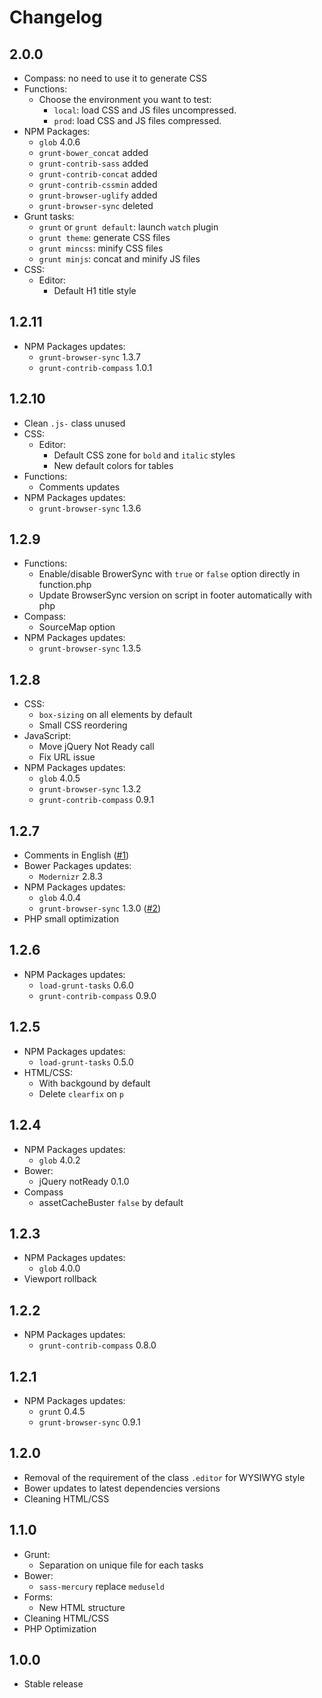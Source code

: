 # Changelog

## 2.0.0

* Compass: no need to use it to generate CSS
* Functions:
    * Choose the environment you want to test:
        * ``local``: load CSS and JS files uncompressed.
        * ``prod``: load CSS and JS files compressed.
* NPM Packages:
    * ``glob`` 4.0.6
    * ``grunt-bower_concat`` added
    * ``grunt-contrib-sass`` added
    * ``grunt-contrib-concat`` added
    * ``grunt-contrib-cssmin`` added
    * ``grunt-browser-uglify`` added
    * ``grunt-browser-sync`` deleted
* Grunt tasks:
    * ``grunt`` or ``grunt default``: launch ``watch`` plugin
    * ``grunt theme``: generate CSS files
    * ``grunt mincss``: minify CSS files
    * ``grunt minjs``: concat and minify JS files
* CSS:
    * Editor:
        * Default H1 title style

## 1.2.11

* NPM Packages updates:
    * ``grunt-browser-sync`` 1.3.7
    * ``grunt-contrib-compass`` 1.0.1

## 1.2.10

* Clean ``.js-`` class unused
* CSS:
    * Editor:
        * Default CSS zone for ``bold`` and ``italic`` styles
        * New default colors for tables
* Functions:
    * Comments updates
* NPM Packages updates:
    * ``grunt-browser-sync`` 1.3.6

## 1.2.9

* Functions:
    * Enable/disable BrowerSync with ``true`` or ``false`` option directly in function.php
    * Update BrowserSync version on script in footer automatically with php
* Compass:
    * SourceMap option
* NPM Packages updates:
    * ``grunt-browser-sync`` 1.3.5

## 1.2.8

* CSS:
    * ``box-sizing`` on all elements by default
    * Small CSS reordering
* JavaScript:
    * Move jQuery Not Ready call
    * Fix URL issue
* NPM Packages updates:
    * ``glob`` 4.0.5
    * ``grunt-browser-sync`` 1.3.2
    * ``grunt-contrib-compass`` 0.9.1

## 1.2.7

* Comments in English ([#1](https://github.com/agenceepsilon/meduseld-boilerplate/issues/1))
* Bower Packages updates:
    * ``Modernizr`` 2.8.3
* NPM Packages updates:
    * ``glob`` 4.0.4
    * ``grunt-browser-sync`` 1.3.0 ([#2](https://github.com/agenceepsilon/meduseld-boilerplate/issues/2))
* PHP small optimization

## 1.2.6

* NPM Packages updates:
    * ``load-grunt-tasks`` 0.6.0
    * ``grunt-contrib-compass`` 0.9.0

## 1.2.5

* NPM Packages updates:
    * ``load-grunt-tasks`` 0.5.0
* HTML/CSS:
    * With backgound by default
    * Delete ``clearfix`` on ``p``

## 1.2.4

* NPM Packages updates:
    * ``glob`` 4.0.2
* Bower:
    * jQuery notReady 0.1.0
* Compass
    * assetCacheBuster ``false`` by default

## 1.2.3

* NPM Packages updates:
    * ``glob`` 4.0.0
* Viewport rollback

## 1.2.2

* NPM Packages updates:
    * ``grunt-contrib-compass`` 0.8.0

## 1.2.1

* NPM Packages updates:
    * ``grunt`` 0.4.5
    * ``grunt-browser-sync`` 0.9.1

## 1.2.0

* Removal of the requirement of the class ``.editor`` for WYSIWYG style
* Bower updates to latest dependencies versions
* Cleaning HTML/CSS

## 1.1.0

* Grunt:
    * Separation on unique file for each tasks
* Bower:
    * ``sass-mercury`` replace ``meduseld``
* Forms:
    * New HTML structure
* Cleaning HTML/CSS
* PHP Optimization

## 1.0.0

* Stable release